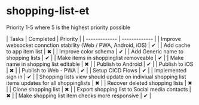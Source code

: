# shopping-list-et

Priority 1-5 where 5 is the highest priority possible

| Tasks  | Completed | Priority |
| ------------- | ------------- |
| Improve websocket connction stability (Web / PWA, Android, iOS)  | &#10004;   |
| Add cache to app item list  | &#10006;  |
| Improve color schema              |    &#10004;           |
| Add Generic name to shopping lists              |      &#10004;         |
| Make items in shoppinglist removeable              |    &#10004;           |
| Make name in shopping list editable              |     &#10006;          |
| Publish to Android              |     &#10004;           |
| Publish to iOS              |      &#10006;          |
| Publish to Web - PWA              |    &#10004;           |
| Setup CICD Flows              |      &#10004;         |
| Implemented sign in              |      &#10004;         |
| Shopping lists view should update on indiviual shopping list items updates for all shoppinglists |      &#10006;          |
| Recover deleted shopping lists |      &#10006;          |
| Clone shopping list |      &#10006;          |
| Export shopping list to Social media contacts |      &#10006;          |
| Make shopping list item checks more responsive |    &#10004;           |
